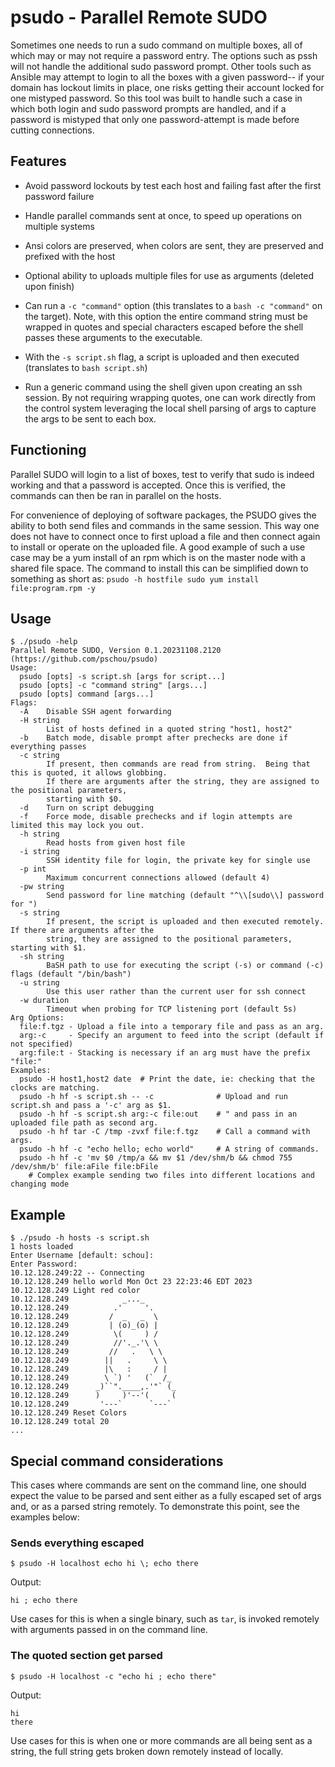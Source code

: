 # psudo - Parallel Remote SUDO

Sometimes one needs to run a sudo command on multiple boxes, all of which may
or may not require a password entry.  The options such as pssh will not handle
the additional sudo password prompt.  Other tools such as Ansible may attempt
to login to all the boxes with a given password-- if your domain has lockout
limits in place, one risks getting their account locked for one mistyped
password.  So this tool was built to handle such a case in which both login and
sudo password prompts are handled, and if a password is mistyped that only one
password-attempt is made before cutting connections.


## Features

- Avoid password lockouts by test each host and failing fast after the first password failure

- Handle parallel commands sent at once, to speed up operations on multiple systems

- Ansi colors are preserved, when colors are sent, they are preserved and prefixed with the host

- Optional ability to uploads multiple files for use as arguments (deleted upon finish)

- Can run a `-c "command"` option (this translates to a `bash -c "command"` on
  the target).  Note, with this option the entire command string must be wrapped
in quotes and special characters escaped before the shell passes these
arguments to the executable.

- With the `-s script.sh` flag, a script is uploaded and then executed (translates to `bash script.sh`)

- Run a generic command using the shell given upon creating an ssh session.  By not requiring wrapping quotes, one can work directly from the control system leveraging the local shell parsing of args to capture the args to be sent to each box.

## Functioning

Parallel SUDO will login to a list of boxes, test to verify that sudo is indeed
working and that a password is accepted.  Once this is verified, the commands
can then be ran in parallel on the hosts.

For convenience of deploying of software packages, the PSUDO gives the ability
to both send files and commands in the same session.  This way one does not
have to connect once to first upload a file and then connect again to install
or operate on the uploaded file.  A good example of such a use case may be a
yum install of an rpm which is on the master node with a shared file space.
The command to install this can be simplified down to something as short as:
`psudo -h hostfile sudo yum install file:program.rpm -y`


## Usage
```
$ ./psudo -help
Parallel Remote SUDO, Version 0.1.20231108.2120 (https://github.com/pschou/psudo)
Usage:
  psudo [opts] -s script.sh [args for script...]
  psudo [opts] -c "command string" [args...]
  psudo [opts] command [args...]
Flags:
  -A    Disable SSH agent forwarding
  -H string
        List of hosts defined in a quoted string "host1, host2"
  -b    Batch mode, disable prompt after prechecks are done if everything passes
  -c string
        If present, then commands are read from string.  Being that this is quoted, it allows globbing.
        If there are arguments after the string, they are assigned to the positional parameters,
        starting with $0.
  -d    Turn on script debugging
  -f    Force mode, disable prechecks and if login attempts are limited this may lock you out.
  -h string
        Read hosts from given host file
  -i string
        SSH identity file for login, the private key for single use
  -p int
        Maximum concurrent connections allowed (default 4)
  -pw string
        Send password for line matching (default "^\\[sudo\\] password for ")
  -s string
        If present, the script is uploaded and then executed remotely. If there are arguments after the
        string, they are assigned to the positional parameters, starting with $1.
  -sh string
        BaSH path to use for executing the script (-s) or command (-c) flags (default "/bin/bash")
  -u string
        Use this user rather than the current user for ssh connect
  -w duration
        Timeout when probing for TCP listening port (default 5s)
Arg Options:
  file:f.tgz - Upload a file into a temporary file and pass as an arg.
  arg:-c     - Specify an argument to feed into the script (default if not specified)
  arg:file:t - Stacking is necessary if an arg must have the prefix "file:"
Examples:
  psudo -H host1,host2 date  # Print the date, ie: checking that the clocks are matching.
  psudo -h hf -s script.sh -- -c              # Upload and run script.sh and pass a '-c' arg as $1.
  psudo -h hf -s script.sh arg:-c file:out    # " and pass in an uploaded file path as second arg.
  psudo -h hf tar -C /tmp -zvxf file:f.tgz    # Call a command with args.
  psudo -h hf -c "echo hello; echo world"     # A string of commands.
  psudo -h hf -c 'mv $0 /tmp/a && mv $1 /dev/shm/b && chmod 755 /dev/shm/b' file:aFile file:bFile
    # Complex example sending two files into different locations and changing mode
```

## Example

```
$ ./psudo -h hosts -s script.sh
1 hosts loaded
Enter Username [default: schou]:
Enter Password:
10.12.128.249:22 -- Connecting
10.12.128.249 hello world Mon Oct 23 22:23:46 EDT 2023
10.12.128.249 Light red color
10.12.128.249            _..._
10.12.128.249          .'     '.
10.12.128.249         /  _   _  \
10.12.128.249         | (o)_(o) |
10.12.128.249          \(     ) /
10.12.128.249          //'._.'\ \
10.12.128.249         //   .   \ \
10.12.128.249        ||   .     \ \
10.12.128.249        |\   :     / |
10.12.128.249        \ `) '   (`  /_
10.12.128.249      _)``".____,.'"` (_
10.12.128.249      )     )'--'(     (
10.12.128.249       '---`      `---`
10.12.128.249 Reset Colors
10.12.128.249 total 20
...
```

## Special command considerations

This cases where commands are sent on the command line, one should expect the
value to be parsed and sent either as a fully escaped set of args and, or as a
parsed string remotely.  To demonstrate this point, see the examples below:

### Sends everything escaped
```
$ psudo -H localhost echo hi \; echo there
```

Output:
```
hi ; echo there
```

Use cases for this is when a single binary, such as `tar`, is invoked remotely
with arguments passed in on the command line.

### The quoted section get parsed
```
$ psudo -H localhost -c "echo hi ; echo there"
```

Output:
```
hi
there
```

Use cases for this is when one or more commands are all being sent as a string,
the full string gets broken down remotely instead of locally.
